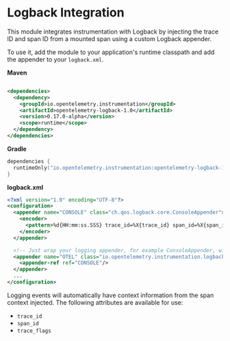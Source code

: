 # Logback Integration

This module integrates instrumentation with Logback by injecting the trace ID and span ID from a
mounted span using a custom Logback appender.

To use it, add the module to your application's runtime classpath and add the appender to your
`logback.xml`.

**Maven**

```xml

<dependencies>
  <dependency>
    <groupId>io.opentelemetry.instrumentation</groupId>
    <artifactId>opentelemetry-logback-1.0</artifactId>
    <version>0.17.0-alpha</version>
    <scope>runtime</scope>
  </dependency>
</dependencies>
```

**Gradle**

```kotlin
dependencies {
  runtimeOnly("io.opentelemetry.instrumentation:opentelemetry-logback-1.0:0.17.0-alpha")
}
```

**logback.xml**

```xml
<?xml version="1.0" encoding="UTF-8"?>
<configuration>
  <appender name="CONSOLE" class="ch.qos.logback.core.ConsoleAppender">
    <encoder>
      <pattern>%d{HH:mm:ss.SSS} trace_id=%X{trace_id} span_id=%X{span_id} trace_flags=%X{trace_flags} %msg%n</pattern>
    </encoder>
  </appender>

  <!-- Just wrap your logging appender, for example ConsoleAppender, with OpenTelemetryAppender -->
  <appender name="OTEL" class="io.opentelemetry.instrumentation.logback.v1_0.OpenTelemetryAppender">
    <appender-ref ref="CONSOLE"/>
  </appender>
  ...
</configuration>
```

Logging events will automatically have context information from the span context injected. The
following attributes are available for use:

- `trace_id`
- `span_id`
- `trace_flags`
